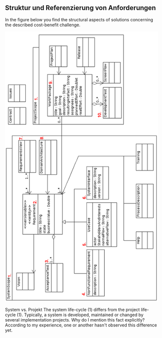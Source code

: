## Struktur und Referenzierung von Anforderungen
In the figure below you find the structural aspects of solutions concerning the described cost-benefit challenge.


![Figure 1: Structure of requirements][structure]

[structure]: https://raw.githubusercontent.com/DomainDrivenArchitecture/ddaArchitecture/requirements/images/ReferenzenAufAnforderungenMitNummernGedreht.png "Figure 1: Structure of requirements"

System vs. Projekt
The system life-cycle (1) differs from the project life-cycle (1). Typically, a system is developed, maintained or changed by several implementation projects.
Why do I mention this fact explicitly? According to my experience, one or another hasn't observed this difference yet. 